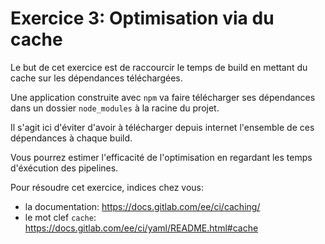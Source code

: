 Exercice 3: Optimisation via du cache
===

Le but de cet exercice est de raccourcir le temps de build en mettant du cache sur les dépendances téléchargées.

Une application construite avec `npm` va faire télécharger ses dépendances dans un dossier `node_modules` à la racine du projet.

Il s'agit ici d'éviter d'avoir à télécharger depuis internet l'ensemble de ces dépendances à chaque build.

Vous pourrez estimer l'efficacité de l'optimisation en regardant les temps d'éxécution des pipelines.

Pour résoudre cet exercice, indices chez vous:

- la documentation: https://docs.gitlab.com/ee/ci/caching/
- le mot clef `cache`: https://docs.gitlab.com/ee/ci/yaml/README.html#cache

